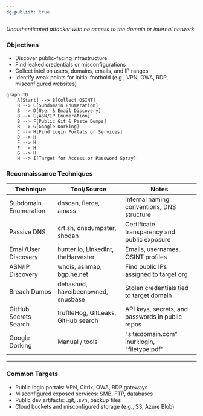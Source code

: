 ```yaml
---
dg-publish: true
---
```


_Unauthenticated attacker with no access to the domain or internal network_
### **Objectives**

- Discover public-facing infrastructure
- Find leaked credentials or misconfigurations
- Collect intel on users, domains, emails, and IP ranges
- Identify weak points for initial foothold (e.g., VPN, OWA, RDP, misconfigured websites)


```mermaid
graph TD
    A[Start] --> B[Collect OSINT]
    B --> C[Subdomain Enumeration]
    B --> D[User & Email Discovery]
    B --> E[ASN/IP Enumeration]
    B --> F[Public Git & Paste Dumps]
    B --> G[Google Dorking]
    C --> H[Find Login Portals or Services]
    D --> H
    E --> H
    F --> H
    G --> H
    H --> I[Target for Access or Password Spray]
```

### **Reconnaissance Techniques**

| **Technique**         | **Tool/Source**                     | **Notes**                                        |
| --------------------- | ----------------------------------- | ------------------------------------------------ |
| Subdomain Enumeration | dnscan, fierce, amass               | Internal naming conventions, DNS structure       |
| Passive DNS           | crt.sh, dnsdumpster, shodan         | Certificate transparency and public exposure     |
| Email/User Discovery  | hunter.io, LinkedInt, theHarvester  | Emails, usernames, OSINT profiles                |
| ASN/IP Discovery      | whois, asnmap, bgp.he.net           | Find public IPs assigned to target org           |
| Breach Dumps          | dehashed, haveibeenpwned, snusbase  | Stolen credentials tied to target domain         |
| GitHub Secrets Search | truffleHog, GitLeaks, GitHub search | API keys, secrets, and passwords in public repos |
| Google Dorking        | Manual / tools                      | "site:domain.com" inurl:login, "filetype:pdf"    |

  

---

### **Common Targets**

- Public login portals: VPN, Citrix, OWA, RDP gateways
- Misconfigured exposed services: SMB, FTP, databases
- Public dev artifacts: .git, .svn, backup files
- Cloud buckets and misconfigured storage (e.g., S3, Azure Blob)
    
